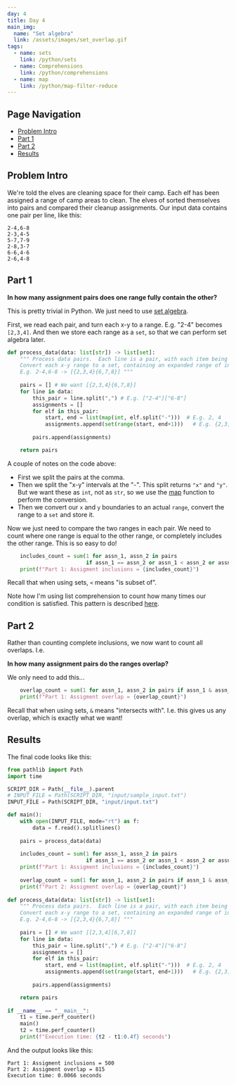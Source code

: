 ```yaml
---
day: 4
title: Day 4
main_img:
  name: "Set algebra"
  link: /assets/images/set_overlap.gif
tags: 
  - name: sets
    link: /python/sets
  - name: Comprehensions
    link: /python/comprehensions
  - name: map
    link: /python/map-filter-reduce
---
```


## Page Navigation

- [Problem Intro](#problem-intro)
- [Part 1](#part-1)
- [Part 2](#part-2)
- [Results](#results)

## Problem Intro

We're told the elves are cleaning space for their camp. Each elf has been assigned a range of camp areas to clean. The elves of sorted themselves into pairs and compared their cleanup assignments. Our input data contains one pair per line, like this:

```text
2-4,6-8
2-3,4-5
5-7,7-9
2-8,3-7
6-6,4-6
2-6,4-8
```

## Part 1

**In how many assignment pairs does one range fully contain the other?**

This is pretty trivial in Python. We just need to use [set algebra](/python/sets).

First, we read each pair, and turn each x-y to a range. E.g. "2-4" becomes `[2,3,4]`. And then we store each range as a `set`, so that we can perform set algebra later.

```python
def process_data(data: list[str]) -> list[set]:
    """ Process data pairs.  Each line is a pair, with each item being an x-y range.
    Convert each x-y range to a set, containing an expanded range of int values.
    E.g. 2-4,6-8 -> [{2,3,4}{6,7,8}] """
    
    pairs = [] # We want [{2,3,4}{6,7,8}]
    for line in data:
        this_pair = line.split(",") # E.g. ["2-4"]["6-8"]
        assignments = []
        for elf in this_pair:
            start, end = list(map(int, elf.split("-")))  # E.g. 2, 4
            assignments.append(set(range(start, end+1)))   # E.g. {2,3,4}
            
        pairs.append(assignments)

    return pairs
```

A couple of notes on the code above:

- First we split the pairs at the comma.
- Then we split the "x-y" intervals at the "-". This split returns `"x"` and `"y"`.  But we want these as `int`, not as `str`, so we use the [map](/python/map-filter-reduce) function to perform the conversion.
- Then we convert our `x` and `y` boundaries to an actual `range`, convert the range to a `set` and store it.

Now we just need to compare the two ranges in each pair. We need to count where one range is equal to the other range, or completely includes the other range. This is so easy to do!

```python
    includes_count = sum(1 for assn_1, assn_2 in pairs 
                         if assn_1 == assn_2 or assn_1 < assn_2 or assn_2 < assn_1)
    print(f"Part 1: Assigment inclusions = {includes_count}")
```

Recall that when using sets, `<` means "is subset of".

Note how I'm using list comprehension to count how many times our condition is satisfied. This pattern is described [here](/python/comprehensions#aggregating-comprehensions).

## Part 2

Rather than counting complete inclusions, we now want to count all overlaps.  I.e.

**In how many assignment pairs do the ranges overlap?**

We only need to add this...

```python
    overlap_count = sum(1 for assn_1, assn_2 in pairs if assn_1 & assn_2)
    print(f"Part 1: Assigment overlap = {overlap_count}")    
```

Recall that when using sets, `&` means "intersects with". I.e. this gives us any overlap, which is exactly what we want!

## Results

The final code looks like this:

```python
from pathlib import Path
import time

SCRIPT_DIR = Path(__file__).parent
# INPUT_FILE = Path(SCRIPT_DIR, "input/sample_input.txt")
INPUT_FILE = Path(SCRIPT_DIR, "input/input.txt")

def main():
    with open(INPUT_FILE, mode="rt") as f:
        data = f.read().splitlines()
        
    pairs = process_data(data)
    
    includes_count = sum(1 for assn_1, assn_2 in pairs 
                         if assn_1 == assn_2 or assn_1 < assn_2 or assn_2 < assn_1)
    print(f"Part 1: Assigment inclusions = {includes_count}")
    
    overlap_count = sum(1 for assn_1, assn_2 in pairs if assn_1 & assn_2)
    print(f"Part 2: Assigment overlap = {overlap_count}")    
        
def process_data(data: list[str]) -> list[set]:
    """ Process data pairs.  Each line is a pair, with each item being an x-y range.
    Convert each x-y range to a set, containing an expanded range of int values.
    E.g. 2-4,6-8 -> [{2,3,4}{6,7,8}] """
    
    pairs = [] # We want [[2,3,4][6,7,8]]
    for line in data:
        this_pair = line.split(",") # E.g. ["2-4"]["6-8"]
        assignments = []
        for elf in this_pair:
            start, end = list(map(int, elf.split("-")))  # E.g. 2, 4
            assignments.append(set(range(start, end+1)))   # E.g. {2,3,4}
            
        pairs.append(assignments)

    return pairs
        
if __name__ == "__main__":
    t1 = time.perf_counter()
    main()
    t2 = time.perf_counter()
    print(f"Execution time: {t2 - t1:0.4f} seconds")
```

And the output looks like this:

```text
Part 1: Assigment inclusions = 500
Part 2: Assigment overlap = 815
Execution time: 0.0066 seconds
```
